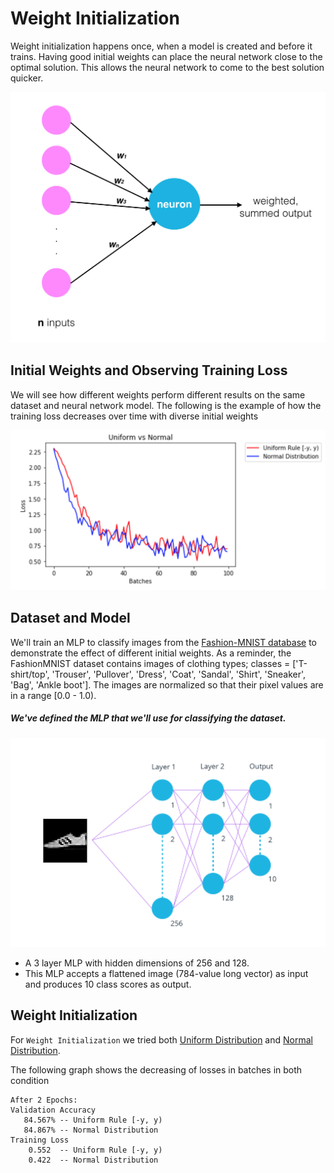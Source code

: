 # Weight Initialization

Weight initialization happens once, when a model is created and before it trains. Having good initial weights can place the neural network close to the optimal solution. This allows the neural network to come to the best solution quicker.

<img src="https://github.com/Shahrullo/DeepLearningPytorch/blob/main/Weight%20Initialization/notebook_ims/neuron_weights.png">


## Initial Weights and Observing Training Loss

We will see how different weights perform different results on the same dataset and neural network model. The following is the example of how the training loss decreases over time with diverse initial weights

<img src="https://github.com/Shahrullo/DeepLearningPytorch/blob/main/Weight%20Initialization/notebook_ims/loss_comparison_ex.png">


## Dataset and Model

We'll train an MLP to classify images from the [Fashion-MNIST database](https://github.com/zalandoresearch/fashion-mnist) to demonstrate the effect of different initial weights. As a reminder, the FashionMNIST dataset contains images of clothing types; classes = ['T-shirt/top', 'Trouser', 'Pullover', 'Dress', 'Coat', 'Sandal', 'Shirt', 'Sneaker', 'Bag', 'Ankle boot']. The images are normalized so that their pixel values are in a range [0.0 - 1.0).

##### We've defined the MLP that we'll use for classifying the dataset.
![](https://github.com/Shahrullo/DeepLearningPytorch/blob/main/Weight%20Initialization/notebook_ims/neural_net.png)


* A 3 layer MLP with hidden dimensions of 256 and 128.
* This MLP accepts a flattened image (784-value long vector) as input and produces 10 class scores as output.

## Weight Initialization
For `Weight Initialization` we tried both [Uniform Distribution](https://en.wikipedia.org/wiki/Uniform_distribution) and [Normal Distribution](https://en.wikipedia.org/wiki/Normal_distribution).

The following graph shows the decreasing of losses in batches in both condition
[](https://github.com/Shahrullo/DeepLearningPytorch/blob/main/Weight%20Initialization/notebook_ims/distribution.PNG)
```
After 2 Epochs:
Validation Accuracy
   84.567% -- Uniform Rule [-y, y)
   84.867% -- Normal Distribution
Training Loss
    0.552  -- Uniform Rule [-y, y)
    0.422  -- Normal Distribution
```

